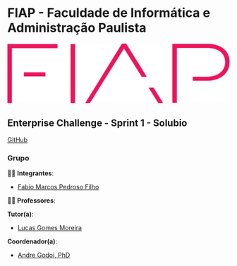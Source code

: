 # FIAP - Faculdade de Informática e Administração Paulista
[![FIAP Logo](images/logo-fiap.png)](https://www.fiap.com.br)

## Enterprise Challenge - Sprint 1 - Solubio
[GitHub](https://github.com/pedrosof/Challenge_Solubio)

### Grupo

👨‍🎓 **Integrantes**:
- [Fabio Marcos Pedroso Filho](https://www.linkedin.com/in/pedrosof/)

👩‍🏫 **Professores**:

**Tutor(a)**:
- [Lucas Gomes Moreira](https://www.linkedin.com/in/lucas-gomes-moreira-15a8452a/)

**Coordenador(a)**:
- [Andre Godoi, PhD](https://www.linkedin.com/in/profandregodoi/)

